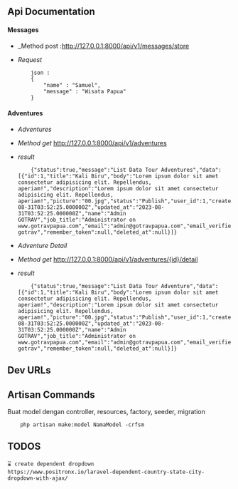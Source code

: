 ## Api Documentation

#### Messages

-   _Method post :http://127.0.0.1:8000/api/v1/messages/store
    

   

-   _Request_

    ```
        json :
        {
            "name" : "Samuel",
            "message" : "Wisata Papua"
        }
    ```

#### Adventures

-   _Adventures_
-   _Method get_  http://127.0.0.1:8000/api/v1/adventures


-   _result_

    ```
        {"status":true,"message":"List Data Tour Adventures","data":[{"id":1,"title":"Kali Biru","body":"Lorem ipsum dolor sit amet consectetur adipisicing elit. Repellendus, aperiam!","description":"Lorem ipsum dolor sit amet consectetur adipisicing elit. Repellendus, aperiam!","picture":"00.jpg","status":"Publish","user_id":1,"created_at":"2023-08-31T03:52:25.000000Z","updated_at":"2023-08-31T03:52:25.000000Z","name":"Admin GOTRAV","job_title":"Administrator on www.gotravpapua.com","email":"admin@gotravpapua.com","email_verified_at":null,"password":"$2y$10$sMx52dVaqW3c6T6g3IO9LO6EhIsIQqaXqH3aCgPvhkqlQVot63.py","slug":"admin-gotrav","remember_token":null,"deleted_at":null}]}
    ```

-   _Adventure Detail_
-   _Method get_ http://127.0.0.1:8000/api/v1/adventures/{id}/detail

-   _result_

    ```
        {"status":true,"message":"List Data Tour Adventure","data":[{"id":1,"title":"Kali Biru","body":"Lorem ipsum dolor sit amet consectetur adipisicing elit. Repellendus, aperiam!","description":"Lorem ipsum dolor sit amet consectetur adipisicing elit. Repellendus, aperiam!","picture":"00.jpg","status":"Publish","user_id":1,"created_at":"2023-08-31T03:52:25.000000Z","updated_at":"2023-08-31T03:52:25.000000Z","name":"Admin GOTRAV","job_title":"Administrator on www.gotravpapua.com","email":"admin@gotravpapua.com","email_verified_at":null,"password":"$2y$10$sMx52dVaqW3c6T6g3IO9LO6EhIsIQqaXqH3aCgPvhkqlQVot63.py","slug":"admin-gotrav","remember_token":null,"deleted_at":null}]}
    ```

## Dev URLs

## Artisan Commands

Buat model dengan controller, resources, factory, seeder, migration

```
    php artisan make:model NamaModel -crfsm
```

## TODOS

    ⌛ create dependent dropdown
    https://www.positronx.io/laravel-dependent-country-state-city-dropdown-with-ajax/
